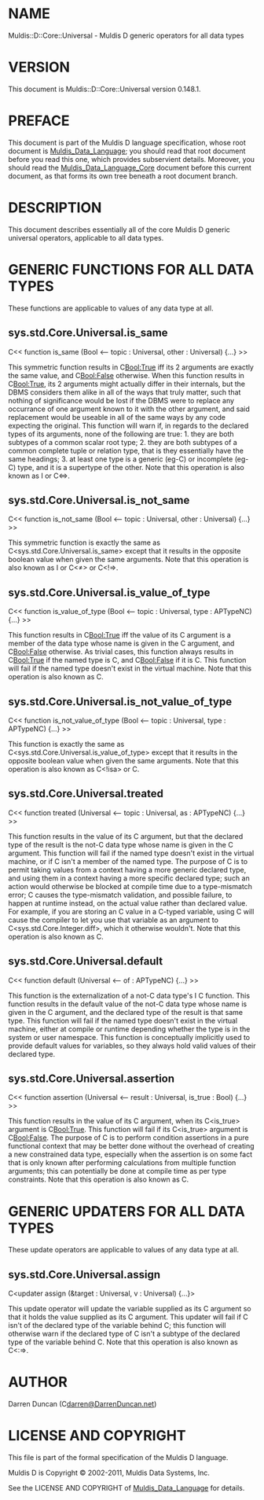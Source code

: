 # NAME

Muldis::D::Core::Universal - Muldis D generic operators for all data types

# VERSION

This document is Muldis::D::Core::Universal version 0.148.1.

# PREFACE

This document is part of the Muldis D language specification, whose root
document is [Muldis_Data_Language](Muldis_Data_Language.md); you should read that root document before
you read this one, which provides subservient details.  Moreover, you
should read the [Muldis_Data_Language_Core](Muldis_Data_Language_Core.md) document before this current
document, as that forms its own tree beneath a root document branch.

# DESCRIPTION

This document describes essentially all of the core Muldis D generic
universal operators, applicable to all data types.

# GENERIC FUNCTIONS FOR ALL DATA TYPES

These functions are applicable to values of any data type at all.

## sys.std.Core.Universal.is_same

C<< function is_same (Bool <--
topic : Universal, other : Universal) {...} >>

This symmetric function results in C<Bool:True> iff its 2
arguments are exactly the same value, and C<Bool:False> otherwise.  When
this function results in C<Bool:True>, its 2 arguments might actually
differ in their internals, but the DBMS considers them alike in all of the
ways that truly matter, such that nothing of significance would be lost if
the DBMS were to replace any occurrance of one argument known to it with
the other argument, and said replacement would be useable in all of the
same ways by any code expecting the original.  This
function will warn if, in regards to the declared types of its arguments,
none of the following are true: 1. they are both subtypes of a common
scalar root type; 2. they are both subtypes of a common complete tuple
or relation type, that is they essentially have the same headings; 3. at
least one type is a generic (eg-C<Universal>) or incomplete
(eg-C<Relation>) type, and it is a supertype of the other.  Note that
this operation is also known as I<is equal> or C<=>.

## sys.std.Core.Universal.is_not_same

C<< function is_not_same (Bool <--
topic : Universal, other : Universal) {...} >>

This symmetric function is exactly the same as
C<sys.std.Core.Universal.is_same> except that it results in the
opposite boolean value when given the same arguments.  Note that this
operation is also known as I<is not equal> or C<≠> or C<!=>.

## sys.std.Core.Universal.is_value_of_type

C<< function is_value_of_type (Bool <--
topic : Universal, type : APTypeNC) {...} >>

This function results in C<Bool:True> iff the value of its C<topic>
argument is a member of the data type whose name is given in the C<type>
argument, and C<Bool:False> otherwise.  As trivial cases, this function
always results in C<Bool:True> if the named type is C<Universal>, and
C<Bool:False> if it is C<Empty>.  This function will fail if the named type
doesn't exist in the virtual machine.  Note that this operation is also
known as C<isa>.

## sys.std.Core.Universal.is_not_value_of_type

C<< function is_not_value_of_type (Bool <--
topic : Universal, type : APTypeNC) {...} >>

This function is exactly the same as
C<sys.std.Core.Universal.is_value_of_type> except that it results in the
opposite boolean value when given the same arguments.  Note that this
operation is also known as C<!isa> or C<not-isa>.

## sys.std.Core.Universal.treated

C<< function treated (Universal <--
topic : Universal, as : APTypeNC) {...} >>

This function results in the value of its C<topic> argument, but that the
declared type of the result is the not-C<Empty> data type whose name is
given in the C<as> argument.  This function will fail if the named type
doesn't exist in the virtual machine, or if C<topic> isn't a member of the
named type.  The purpose of C<treated> is to permit taking values from a
context having a more generic declared type, and using them in a context
having a more specific declared type; such an action would otherwise be
blocked at compile time due to a type-mismatch error; C<treated> causes the
type-mismatch validation, and possible failure, to happen at runtime
instead, on the actual value rather than declared value.  For example, if
you are storing an C<Int> value in a C<Scalar>-typed variable, using
C<treated> will cause the compiler to let you use that variable as an
argument to C<sys.std.Core.Integer.diff>, which it otherwise wouldn't.
Note that this operation is also known as C<as>.

## sys.std.Core.Universal.default

C<< function default (Universal <-- of : APTypeNC) {...} >>

This function is the externalization of a not-C<Empty> data type's I<type
default> C<named-value> function.  This function results in the default
value of the not-C<Empty> data type whose name is given in the C<of>
argument, and the declared type of the result is that same type.  This
function will fail if the named type doesn't exist in the virtual machine,
either at compile or runtime depending whether the type is in the system or
user namespace. This function is conceptually implicitly used to provide
default values for variables, so they always hold valid values of their
declared type.

## sys.std.Core.Universal.assertion

C<< function assertion (Universal <--
result : Universal, is_true : Bool) {...} >>

This function results in the value of its C<result> argument, when its
C<is_true> argument is C<Bool:True>.  This function will fail if its
C<is_true> argument is C<Bool:False>.  The purpose of C<assertion> is to
perform condition assertions in a pure functional context that may be
better done without the overhead of creating a new constrained data type,
especially when the assertion is on some fact that is only known after
performing calculations from multiple function arguments; this can
potentially be done at compile time as per type constraints.  Note that
this operation is also known as C<asserting>.

# GENERIC UPDATERS FOR ALL DATA TYPES

These update operators are applicable to values of any data type at all.

## sys.std.Core.Universal.assign

C<updater assign (&target : Universal, v : Universal) {...}>

This update operator will update the variable supplied as its C<target>
argument so that it holds the value supplied as its C<v> argument.  This
updater will fail if C<v> isn't of the declared type of the variable behind
C<target>; this function will otherwise warn if the declared type of C<v>
isn't a subtype of the declared type of the variable behind C<target>.
Note that this operation is also known as C<:=>.

# AUTHOR

Darren Duncan (C<darren@DarrenDuncan.net>)

# LICENSE AND COPYRIGHT

This file is part of the formal specification of the Muldis D language.

Muldis D is Copyright © 2002-2011, Muldis Data Systems, Inc.

See the LICENSE AND COPYRIGHT of [Muldis_Data_Language](Muldis_Data_Language.md) for details.

